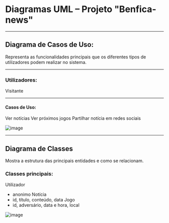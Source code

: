 # Diagramas UML – Projeto "Benfica-news"

---

## Diagrama de Casos de Uso:
  Representa as funcionalidades principais que os diferentes tipos de utilizadores podem realizar no sistema.

---

### Utilizadores:
Visitante

---

#### Casos de Uso:
Ver notícias
Ver próximos jogos
Partilhar notícia em redes sociais

![image](https://github.com/user-attachments/assets/86702e65-42b8-458d-8667-980e875f98e6)


---

## Diagrama de Classes
  Mostra a estrutura das principais entidades e como se relacionam.

### Classes principais:
Utilizador
- anonimo
Notícia
- id, título, conteúdo, data
Jogo
- id, adversário, data e hora, local

![image](https://github.com/user-attachments/assets/eb71f5bf-fb34-4da7-99ff-e8f315427dea)
